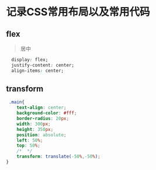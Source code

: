 # 记录CSS常用布局以及常用代码

## flex

> 居中

```css
  display: flex;
  justify-content: center;
  align-items: center;
```

## transform

```css
 .main{
    text-align: center;
    background-color: #fff;
    border-radius: 20px;
    width: 300px;
    height: 350px;
    position: absolute;
    left: 50%;
    top: 50%;
    /*  */
    transform: translate(-50%,-50%);
}
```
